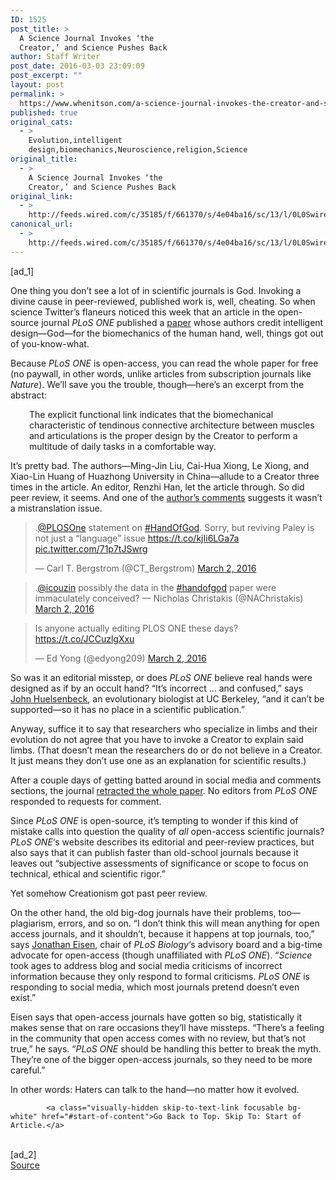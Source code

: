 ```yaml
---
ID: 1525
post_title: >
  A Science Journal Invokes ‘the
  Creator,’ and Science Pushes Back
author: Staff Writer
post_date: 2016-03-03 23:09:09
post_excerpt: ""
layout: post
permalink: >
  https://www.whenitson.com/a-science-journal-invokes-the-creator-and-science-pushes-back/
published: true
original_cats:
  - >
    Evolution,intelligent
    design,biomechanics,Neuroscience,religion,Science
original_title:
  - >
    A Science Journal Invokes ‘the
    Creator,’ and Science Pushes Back
original_link:
  - >
    http://feeds.wired.com/c/35185/f/661370/s/4e04ba16/sc/13/l/0L0Swired0N0C20A160C0A30Cscience0Ejournal0Einvokes0Ecreator0Escience0Epushes0Eback0C/story01.htm
canonical_url:
  - >
    http://feeds.wired.com/c/35185/f/661370/s/4e04ba16/sc/13/l/0L0Swired0N0C20A160C0A30Cscience0Ejournal0Einvokes0Ecreator0Escience0Epushes0Eback0C/story01.htm
---
```

 [ad_1]
<br><div id=""><p>One thing you don’t see a lot of in scientific journals is God. Invoking a divine cause in peer-reviewed, published work is, well, cheating. So when science Twitter’s flaneurs noticed this week that an article in the open-source journal <em>PLoS ONE</em> published a <a href="http://journals.plos.org/plosone/article?id=10.1371%2Fjournal.pone.0146193">paper</a> whose authors credit intelligent design—God—for the biomechanics of the human hand, well, things got out of you-know-what.</p>
<p>Because <em>PLoS ONE</em> is open-access, you can read the whole paper for free (no paywall, in other words, unlike articles from subscription journals like <em>Nature</em>). We’ll save you the trouble, though—here’s an excerpt from the abstract:</p>
<p style="padding-left: 30px;">The explicit functional link indicates that the biomechanical characteristic of tendinous connective architecture between muscles and articulations is the proper design by the Creator to perform a multitude of daily tasks in a comfortable way.</p>
<p>It’s pretty bad. The authors—Ming-Jin Liu, Cai-Hua Xiong, Le Xiong, and Xiao-Lin Huang of Huazhong University in China—allude to a Creator three times in the article. An editor, Renzhi Han, let the article through. So did peer review, it seems. And one of the <a href="http://journals.plos.org/plosone/article/comment?id=info%3Adoi%2F10.1371%2Fannotation%2Fd64e3128-5ec6-4cc9-a98d-097a9725652d">author’s comments</a> suggests it wasn’t a mistranslation issue.</p>
<blockquote class="twitter-tweet" data-lang="en" readability="5.959595959596">
<p dir="ltr" lang="en">.<a href="https://twitter.com/PLOSONE">@PLOSOne</a> statement on <a href="https://twitter.com/hashtag/HandOfGod?src=hash">#HandOfGod</a>. Sorry, but reviving Paley is not just a “language” issue <a href="https://t.co/kjIi6LGa7a">https://t.co/kjIi6LGa7a</a> <a href="https://t.co/71p7tJSwrg">pic.twitter.com/71p7tJSwrg</a></p>
<p>— Carl T. Bergstrom (@CT_Bergstrom) <a href="https://twitter.com/CT_Bergstrom/status/705115832209158144">March 2, 2016</a></p></blockquote>

<blockquote class="twitter-tweet" data-lang="en" readability="5.3805970149254"><p>.<a href="https://twitter.com/icouzin">@icouzin</a> possibly the data in the <a href="https://twitter.com/hashtag/handofgod?src=hash">#handofgod</a> paper were immaculately conceived? — Nicholas Christakis (@NAChristakis) <a href="https://twitter.com/NAChristakis/status/705155624309551104">March 2, 2016</a></p></blockquote>

<blockquote class="twitter-tweet" data-lang="en" readability="5.3818181818182">
<p dir="ltr" lang="en">Is anyone actually editing PLOS ONE these days? <a href="https://t.co/JCCuzlgXxu">https://t.co/JCCuzlgXxu</a></p>
<p>— Ed Yong (@edyong209) <a href="https://twitter.com/edyong209/status/705074368586637312">March 2, 2016</a></p></blockquote>
<p>So was it an editorial misstep, or does <em>PLoS ONE</em> believe real hands were designed as if by an occult hand? “It’s incorrect … and confused,” says <a href="https://ib.berkeley.edu/people/faculty/huelsenbeckj" target="_blank">John Huelsenbeck</a>, an evolutionary biologist at UC Berkeley, “and it can’t be supported—so it has no place in a scientific publication.”</p>
<p>Anyway, suffice it to say that researchers who specialize in limbs and their evolution do not agree that you have to invoke a Creator to explain said limbs. (That doesn’t mean the researchers do or do not believe in a Creator. It just means they don’t use one as an explanation for scientific results.)</p>
<p>After a couple days of getting batted around in social media and comments sections, the journal <a href="http://journals.plos.org/plosone/article/comment?id=info%3Adoi%2F10.1371%2Fannotation%2F9dd71a4e-84bc-4656-be86-b8f813c4d099" target="_blank">retracted the whole paper</a>. No editors from <em>PLoS ONE</em> responded to requests for comment.</p>
<p>Since <em>PLoS ONE</em> is open-source, it’s tempting to wonder if this kind of mistake calls into question the quality of <em>all</em> open-access scientific journals? <em>PLoS ONE</em>‘s website describes its editorial and peer-review practices, but also says that it can publish faster than old-school journals because it leaves out “subjective assessments of significance or scope to focus on technical, ethical and scientific rigor.”</p>
<p>Yet somehow Creationism got past peer review.</p>
<p>On the other hand, the old big-dog journals have their problems, too—plagiarism, errors, and so on. “I don’t think this will mean anything for open access journals, and it shouldn’t, because it happens at top journals, too,” says <a href="https://phylogenomics.wordpress.com" target="_blank">Jonathan Eisen</a>, chair of <em>PLoS Biology</em>‘s advisory board and a big-time advocate for open-access (though unaffiliated with <em>PLoS ONE</em>). “<em>Science</em> took ages to address blog and social media criticisms of incorrect information because they only respond to formal criticisms. <em>PLoS ONE</em> is responding to social media, which most journals pretend doesn’t even exist.”</p>
<p>Eisen says that open-access journals have gotten so big, statistically it makes sense that on rare occasions they’ll have missteps. “There’s a feeling in the community that open access comes with no review, but that’s not true,” he says. “<em>PLoS ONE</em> should be handling this better to break the myth. They’re one of the bigger open-access journals, so they need to be more careful.”</p>
<p>In other words: Haters can talk to the hand—no matter how it evolved.</p>

			<a class="visually-hidden skip-to-text-link focusable bg-white" href="#start-of-content">Go Back to Top. Skip To: Start of Article.</a>

			
</div>
<br>[ad_2]
<br><a href="http://feeds.wired.com/c/35185/f/661370/s/4e04ba16/sc/13/l/0L0Swired0N0C20A160C0A30Cscience0Ejournal0Einvokes0Ecreator0Escience0Epushes0Eback0C/story01.htm">Source </a>